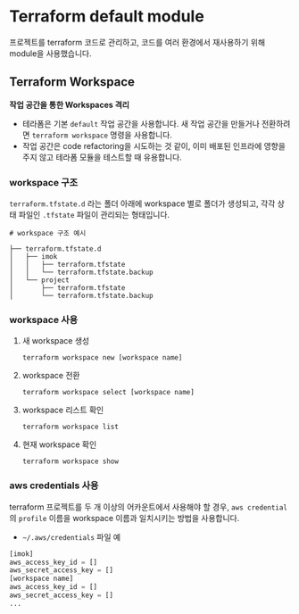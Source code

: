 # Terraform default module

프로젝트를 terraform 코드로 관리하고, 코드를 여러 환경에서 재사용하기 위해 module을 사용했습니다.

## Terraform Workspace

**작업 공간을 통한 Workspaces 격리**

- 테라폼은 기본 `default` 작업 공간을 사용합니다. 새 작업 공간을 만들거나 전환하려면 `terraform workspace` 명령을 사용합니다.
- 작업 공간은 code refactoring을 시도하는 것 같이, 이미 배포된 인프라에 영향을 주지 않고 테라폼 모듈을 테스트할 때 유용합니다.

### workspace 구조

`terraform.tfstate.d` 라는 폴더 아래에 workspace 별로 폴더가 생성되고, 각각 상태 파일인 `.tfstate` 파일이 관리되는 형태입니다.

```
# workspace 구조 예시

├── terraform.tfstate.d
│   ├── imok
│   │   ├── terraform.tfstate
│   │   └── terraform.tfstate.backup
│   └── project
│       ├── terraform.tfstate
│       └── terraform.tfstate.backup

```

### workspace 사용

1. 새 workspace 생성

   `terraform workspace new [workspace name]`

2. workspace 전환

   `terraform workspace select [workspace name]`

3. workspace 리스트 확인

   `terraform workspace list`

4. 현재 workspace 확인

   `terraform workspace show`

### aws credentials 사용

terraform 프로젝트를 두 개 이상의 어카운트에서 사용해야 할 경우, `aws credential`의 `profile` 이름을 workspace 이름과 일치시키는 방법을 사용합니다.

- `~/.aws/credentials` 파일 예

```python
[imok]
aws_access_key_id = []
aws_secret_access_key = []
[workspace name]
aws_access_key_id = []
aws_secret_access_key = []
...
```